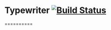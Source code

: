 # Typewriter [![Build Status](https://travis-ci.org/researchgate/typewriter.png?branch=master)](https://travis-ci.org/researchgate/typewriter)
==========
